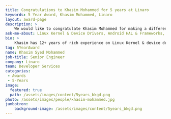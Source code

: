 ```yaml
---
title: Congratulations to Khasim Mohammed for 5 years at Linaro
keywords: 5 Year Award, Khasim Mohammed, Linaro
layout: award-page
description: >
    We would like to congratulate Khasim Mohammed for making a difference in open source at Linaro for 5 years.
ask-me-about: Linux Kernel & Device Drivers, Android HAL & Frameworks, Open Hardware Platforms
bio: >
    Khasim has 12+ years of rich experience on Linux Kernel & device drivers for ARM SOCs. Khasim started his career as a Linux kernel developer for TI's OMAP (1,2,3) series of processors, he ported latest kernels to new TI SOC platforms, developing & up streaming of various device drivers to kernel.org. Khasim contributed significantly to TI's open source initiatives, he was one of the core team member that conceptualized & developed beagleboard.org. Khasim in his previous role at Texas Instruments was leading the Android development team, bringing substantial revenue & growth to TI's Sitara business by identifying non-mobile segments for Android, interacting with customers & solving issues by customizing & optimizing the Android software stack to meet the requirements, helping world wide FAEs to ramp customers to production. Khasim is a well known speaker on Android, has delivered keynote at Android builders summit, DroidCon, Droid Summit, etc. Khasim is also a maintainer of arowboat.org
tag: 5YearAward
name: Khasim Syed Mohammed
job-title: Senior Engineer
company: Linaro
team: Developer Services
categories:
 - Awards
 - 5-Years
image:
  featured: true
  path: /assets/images/content/5years_bkgd.png
photo: /assets/images/people/khasim-mohammed.jpg
jumbotron:
    background-image: /assets/images/content/5years_bkgd.png
---
```

